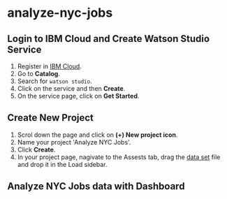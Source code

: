 # analyze-nyc-jobs

## Login to IBM Cloud and Create Watson Studio Service
1. Register in [IBM Cloud](https://ibm.biz/Bd29xn).
2. Go to **Catalog**.
3. Search for `watson studio`.
4. Click on the service and then **Create**.
5. On the service page, click on **Get Started**.

## Create New Project
1. Scrol down the page and click on **(+) New project icon**.
2. Name your project 'Analyze NYC Jobs'.
3. Click **Create**.
4. In your project page, nagivate to the Assests tab, drag the [data set](https://github.com/DevExCodeHub/analyze-nyc-jobs/blob/master/data/NYC_jobs.csv) file and drop it in the Load sidebar.


## Analyze NYC Jobs data with Dashboard 
